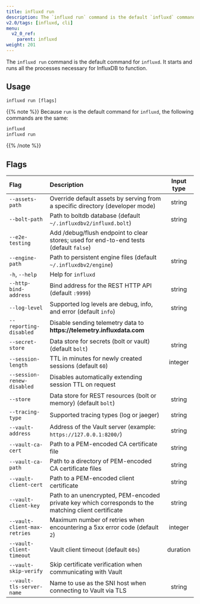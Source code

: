 ```yaml
---
title: influxd run
description: The `influxd run` command is the default `influxd` command and starts the influxd server.
v2.0/tags: [influxd, cli]
menu:
  v2_0_ref:
    parent: influxd
weight: 201
---
```


The `influxd run` command is the default command for `influxd`.
It starts and runs all the processes necessary for InfluxDB to function.

## Usage

```
influxd run [flags]
```

{{% note %}}
Because `run` is the default command for `influxd`, the following commands are the same:

```bash
influxd
influxd run
```
{{% /note %}}

## Flags

| Flag                         | Description                                                                                           | Input type |
| :---------------------       | :---------------------------------------------------------------------------------------------------- | :--------: |
| `--assets-path`              | Override default assets by serving from a specific directory (developer mode)                         | string     |
| `--bolt-path`                | Path to boltdb database (default `~/.influxdbv2/influxd.bolt`)                                        | string     |
| `--e2e-testing`              | Add /debug/flush endpoint to clear stores; used for end-to-end tests (default `false`)                |            |
| `--engine-path`              | Path to persistent engine files (default `~/.influxdbv2/engine`)                                      | string     |
| `-h`, `--help`               | Help for `influxd`                                                                                    |            |
| `--http-bind-address`        | Bind address for the REST HTTP API (default `:9999`)                                                  | string     |
| `--log-level`                | Supported log levels are debug, info, and error (default `info`)                                      | string     |
| `--reporting-disabled`       | Disable sending telemetry data to **https:<nolink>//telemetry.influxdata.com**                        |            |
| `--secret-store`             | Data store for secrets (bolt or vault) (default `bolt`)                                               | string     |
| `--session-length`           | TTL in minutes for newly created sessions (default `60`)                                              | integer    |
| `--session-renew-disabled`   | Disables automatically extending session TTL on request                                               |            |
| `--store`                    | Data store for REST resources (bolt or memory) (default `bolt`)                                       | string     |
| `--tracing-type`             | Supported tracing types (log or jaeger)                                                               | string     |
| `--vault-address`            | Address of the Vault server (example: `https://127.0.0.1:8200/`)                                      | string     |
| `--vault-ca-cert`            | Path to a PEM-encoded CA certificate file                                                             | string     |
| `--vault-ca-path`            | Path to a directory of PEM-encoded CA certificate files                                               | string     |
| `--vault-client-cert`        | Path to a PEM-encoded client certificate                                                              | string     |
| `--vault-client-key`         | Path to an unencrypted, PEM-encoded private key which corresponds to the matching client certificate  | string     |
| `--vault-client-max-retries` | Maximum number of retries when encountering a 5xx error code (default `2`)                            | integer    |
| `--vault-client-timeout`     | Vault client timeout (default `60s`)                                                                  | duration   |
| `--vault-skip-verify`        | Skip certificate verification when communicating with Vault                                           |            |
| `--vault-tls-server-name`    | Name to use as the SNI host when connecting to Vault via TLS                                          | string     |
